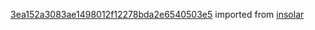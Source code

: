 [3ea152a3083ae1498012f12278bda2e6540503e5](https://github.com/insolar/insolar/commit/3ea152a3083ae1498012f12278bda2e6540503e5) imported from [insolar](https://github.com/insolar/insolar)
